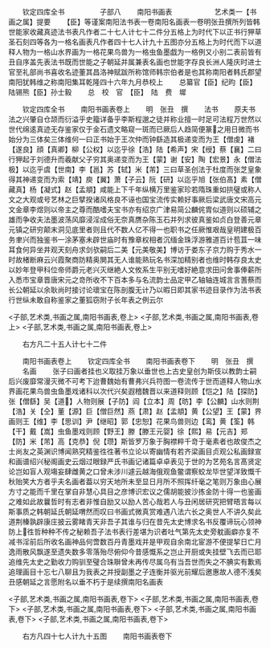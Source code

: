 　　钦定四库全书　　　　　子部八
　　南阳书画表　　　　　　艺术类一【书画之属】提要
　　【臣】等谨案南阳法书表一卷南阳名画表一卷明张丑撰所列皆韩世能家收藏真迹法书表凡作者二十七人计七十二件分五格上为时代下以正书行狎草圣石刻四等各为一格名画表凡作者四十七人计九十五图亦分五格上为时代而下以道释人物为一格山水界画为一格花果鸟兽为一格虫鱼墨戯为一格例又小别二表前皆有丑自序盖先表法书既而世能之子朝延并属兼表名画也世能字存良长洲人隆庆时进士官至礼部尚书喜收名迹董其昌洛神赋跋所称馆师韩宗伯者是也其称南阳者韩氏郡望南阳犹韩维之称南阳集耳乾隆四十六年九月恭校上
　　总纂官【臣】纪昀【臣】陆锡熊【臣】孙士毅
　　总　校　官　【臣】　陆　费　墀

　　钦定四库全书
　　南阳书画表卷上
　　明　张丑　撰
　　法书
　　原夫书法之兴肇自仓颉而衍溢乎史籀详备乎李斯程邈之徒并称业擅一时足可法程万世然以世代绵逺真迹无存鉴家仅于金石遗文略窥一斑而已厥后人趋简便篆之用日微而书始分为三体矣三体维何一曰正书始于王次仲而钟繇造其极递变而为王【僧虔】褚【遂良】顔【真卿】柳【公权】以迄乎徐【浩】陆【希声】宋【绶】蔡【襄】二曰行狎起于刘德升而羲献父子穷其奥递变而为王【蒙】谢【安】陶【宏景】永【僧法极】以迄乎虞【世南】李【邕】苏【轼】米【芾】三曰草圣创法于杜度而张芝皇象得其神递变而为索【靖】庾【翼】萧【子云】阮【研】以迄乎旭【张伯髙】素【僧藏真】杨【凝式】赵【孟頫】咸能上下千年纵横万里鉴家珍若隋珠重如拱璧或称人文之大观或号艺林之巨擘揆诸风格良不诬也国宝流传实赖好事厥后梁武唐文宋高元文金章李煜则以帝主之尊而酷嗜夫宝书亦有绍京广津易简公麟侂胄似道则以硕辅之雄而争收夫法墨波荡风靡浸淫成俗无奈真赝杂陈玉石并列求彼真鉴如贞白登善元章元镇之研穷颠末洞见底里者则且代不数人亿不得一也职书之任厥惟艰哉皇明建极百务聿兴而独鉴书一涂茅塞未辟世庙时有豫章权相者沉缅金珠浮游雅道百计苞苴一味耳食何异坐井观天刻舟求剑欤嗣后二美【元美敬美】博访于娄东子京力购于秀水一时故楮断麻云兴霞聚商防精奥閴其无人谁能熟玩名书深加精别者也维时韩存良太史以妙年登甲科位帝师爵元老兴灭继絶人文攸系生平别无嗜好絶意求田问舍事俸薪所入悉市宝章晋唐宋元之竒所收不下百本多与名流韵士品定甲乙轴轴连城言言蓍蔡而长公朝延以余耿尚时接讨论瓌宝在陈剖腹无计乃以暇日即其家书迹目录作为法书表行世纵未敢自称鉴家之董狐窃附子长年表之例云尔

<子部,艺术类,书画之属,南阳书画表,卷上>
<子部,艺术类,书画之属,南阳书画表,卷上>
<子部,艺术类,书画之属,南阳书画表,卷上>

　　右方凡二十五人计七十二件

　　南阳书画表卷上
　　钦定四库全书
　　南阳书画表卷下
　　明　张丑　撰
　　名画
　　张子曰画者挂也义取挂万象以垂世也上古史皇创为斯伎以教韵士嗣后兴废靡常漫灭微不可考下迨曹魏始有曹弗兴兵符图一卷流传于世而道释人物山水界画花果鸟兽虫鱼墨戏诸科以次代兴矣遐稽魏晋以来道释则顾【恺之】陆【探防】张【僧繇】吴【道】人物则展【子防】阎【立本】周【昉】李【公麟】山水则荆【浩】关【仝】董【源】巨【僧巨然】燕【肃】赵【孟頫】黄【公望】王【蒙】界画则王【维】李【思训】尹【继昭】郭【忠恕】花果鸟兽则边【鸾】黄【筌】韩【干】戴【嵩】虫鱼墨戏则顾【野王】滕【滕王元婴】徐【熙】易【元吉】郑【防】米【芾】高【克恭】倪【瓒】斯皆罗万象于胸襟粹千竒于毫素者也故俊杰之士尚友之英渊识博闻熟究精鉴徃徃著书立论以寄幽情有若齐梁画目贞观公私画録宣和画谱绍兴秘阁画史云烟过眼録严氏书画记诸篇卓卓表见于世的为艺苑名言髙贤定论岂如盲人观塲妄肆雌黄之口曾未涉川遽云越海俄观鱼鳖谓察蛟龙毕世望洋致慨千秋贻笑大方者乎夫名画者葢以穷天地所未至显日月所不照挥纤毫之笔则万象由心展方寸之能而千里在掌自非慧心具目之彦博识宏议之儒胡能披沙拣金防十得一也鉴画之难如此故曩哲时有志者非惟自励又以励人苦心哉若人与丑闲居研究把臂晤言每以斯事质之韩朝延氏朝延喟然而叹曰书画式微真赏难遇八法六长之奥世人不讲久矣此道荆榛孰辟康庄披云雾睹青天非吾子其谁与归在昔先太史博求名书反覆谛玩心领神防上徃哲种种不传之秘赖吾子法书表行差堪为识者吐气第先太史旁躭画癖亦复不减书淫前后所收名画神品何啻数百丹青墨戏并是甲观自余南北宦游不便提挈日亡月逸雨散风飘遂至遗失数多零落殆尽俯仰今昔感慨系之岂止开厨或失挂壁飞去而已耶追维先太史之勤收力购驯至璧合珠聨曾未再传尽属乌有当吾世而失之不腆实有歉焉追理画目十忘七八聊且为我表之并授副墨之子连衡并驱光前耀后邀惠故人德不浅矣丑感朝延之言愿附名以垂不朽于是续撰南阳名画表

<子部,艺术类,书画之属,南阳书画表,卷下>
<子部,艺术类,书画之属,南阳书画表,卷下>
<子部,艺术类,书画之属,南阳书画表,卷下>
<子部,艺术类,书画之属,南阳书画表,卷下>
<子部,艺术类,书画之属,南阳书画表,卷下>

　　右方凡四十七人计九十五图
　　南阳书画表卷下
